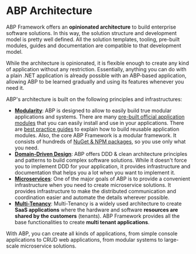 # ABP Architecture

ABP Framework offers an **opinionated architecture** to build enterprise software solutions. In this way, the solution structure and development model is pretty well defined. All the solution templates, tooling, pre-built modules, guides and documentation are compatible to that development model.

While the architecture is opinionated, it is flexible enough to create any kind of application without any restriction. Essentially, anything you can do with a plain .NET application is already possible with an ABP-based application, allowing ABP to be learned gradually and using its features whenever you need it.

ABP's architecture is built on the following principles and infrastructures:

* **[Modularity](./modularity/basics.md)**: ABP is designed to allow to easily build true modular applications and systems. There are many [pre-built official application modules](../../modules) that you can easily install and use in your applications. There are [best practice guides](./best-practices) to explain how to build reusable application modules. Also, the core ABP Framework is a modular framework. It consists of hundreds of [NuGet & NPM packages](https://abp.io/packages), so you use only what you need.
* **[Domain-Driven Design](domain-driven-design)**: ABP offers DDD & clean architecture principles and patterns to build complex software solutions. While it doesn't force you to implement DDD for your application, it provides infrastructure and documentation that helps you a lot when you want to implement it.
* **[Microservices](microservices)**: One of the major goals of ABP is to provide a convenient infrastructure when you need to create microservice solutions. It provides infrastructure to make the distributed communication and coordination easier and automate the details wherever possible.
* **[Multi-Tenancy](multi-tenancy)**: Multi-Tenancy is a widely used architecture to create **SaaS applications** where the hardware and software **resources are shared by the customers** (tenants). ABP Framework provides all the base functionalities to create **multi tenant applications**.

With ABP, you can create all kinds of applications, from simple console applications to CRUD web applications, from modular systems to large-scale microservice solutions.
